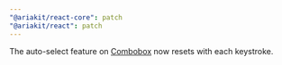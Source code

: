 ```yaml
---
"@ariakit/react-core": patch
"@ariakit/react": patch
---
```


The auto-select feature on [Combobox](https://ariakit.org/components/combobox) now resets with each keystroke.
